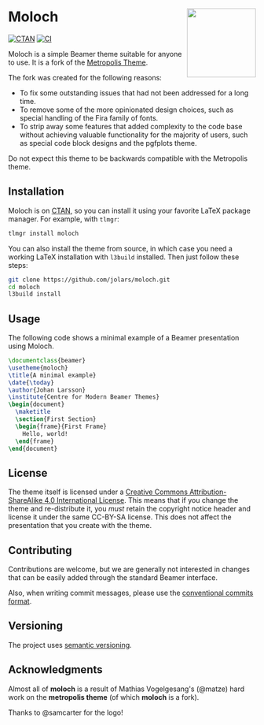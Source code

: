 # Moloch <a href="https://ctan.org/pkg/moloch"><img src="https://github.com/jolars/moloch/raw/main/assets/moloch-logo.svg" align="right" width="140" /></a>

[![CTAN](https://img.shields.io/badge/dynamic/json?url=https%3A%2F%2Fctan.org%2Fjson%2F2.0%2Fpkg%2Fmoloch&query=%24.version.number&logo=latex&label=CTAN)](https://ctan.org/pkg/moloch)
[![CI](https://github.com/jolars/moloch/actions/workflows/ci.yml/badge.svg)](https://github.com/jolars/moloch/actions/workflows/ci.yml)

Moloch is a simple Beamer theme suitable for anyone to use. It is
a fork of the [Metropolis Theme](https://github.com/matze/mtheme).

The fork was created for the following reasons:

- To fix some outstanding issues that had not been addressed for a long time.
- To remove some of the more opinionated design choices, such as special handling of the Fira family of fonts.
- To strip away some features that added complexity to the code base without achieving valuable functionality for the majority of users, such as special code block designs and the pgfplots theme.

Do not expect this theme to be backwards compatible with the Metropolis theme.

## Installation

Moloch is on [CTAN](https://ctan.org/pkg/moloch), so you can install it using your favorite LaTeX package manager. For example, with `tlmgr`:

```sh
tlmgr install moloch
```

You can also install the theme from source, in which case you need a working LaTeX installation with `l3build` installed. Then just follow these steps:

```sh
git clone https://github.com/jolars/moloch.git
cd moloch
l3build install
```

## Usage

The following code shows a minimal example of a Beamer presentation using
Moloch.

```latex
\documentclass{beamer}
\usetheme{moloch}
\title{A minimal example}
\date{\today}
\author{Johan Larsson}
\institute{Centre for Modern Beamer Themes}
\begin{document}
  \maketitle
  \section{First Section}
  \begin{frame}{First Frame}
    Hello, world!
  \end{frame}
\end{document}
```

## License

The theme itself is licensed under a [Creative Commons Attribution-ShareAlike
4.0 International License](http://creativecommons.org/licenses/by-sa/4.0/). This
means that if you change the theme and re-distribute it, you _must_ retain the
copyright notice header and license it under the same CC-BY-SA license. This
does not affect the presentation that you create with the theme.

## Contributing

Contributions are welcome, but we are generally not interested in changes that can be easily added through the standard Beamer interface.

Also, when writing commit messages, please use the [conventional commits format](https://www.conventionalcommits.org/en/v1.0.0/).

## Versioning

The project uses [semantic versioning](https://semver.org).

## Acknowledgments

Almost all of **moloch** is a result of Mathias Vogelgesang's (@matze) hard work on the
**metropolis theme** (of which **moloch** is a fork).

Thanks to @samcarter for the logo!
